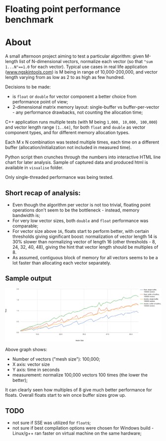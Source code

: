 # Floating point performance benchmark

# About
A small afternoon project aiming to test a particular algorithm: given M-length list of N-dimensional vectors, normalize each vector (so that `"sum 1...N"==1.0` for each vector). Typical use cases in real life application (www.ngskintools.com) is M being in range of 10,000-200,000, and vector length varying from as low as 2 to as high as few hundred.

Decisions to be made:
* is `float` or `double` for vector component a better choice from performance point of view;
* 2-dimensional matrix memory layout: single-buffer vs buffer-per-vector - any performance drawbacks, not counting the allocation time;


C++ application runs multiple tests (with M being `1,000, 10,000, 100,000`) and vector length range `[1..64]`, for both `float` and `double` as vector component types, and for different memory allocation types.

Each M x N combination was tested multiple times, each time on a different buffer (allocation/initialization not included in measured time).

Python script then crunches through the numbers into interactive HTML line chart for later analysis. Sample of captured data and produced html is available in `visualise` folder.

Only single-threaded performance was being tested.

## Short recap of analysis:

* Even though the algorithm per vector is not too trivial, floating point operations don't seem to be the bottleneck - instead, memory bandwidth is;
* For very low vector sizes, both `double` and `float` performance was comparable;
* For vector size above `16`, floats start to perform better, with certain thresholds giving significant boost: normalization of vector length 14 is 30% slower than normalizing vector of length 16 (other thresholds - 8, 24, 32, 40, 48), giving the hint that vector length should be multiples of 8.
* As assumed, contiguous block of memory for all vectors seems to be a lot faster than allocating each vector separately.

## Sample output

![sample graph](visualize/sample.png)

Above graph shows:
* Number of vectors ("mesh size"): 100,000;
* X axis: vector size
* Y axis: time in seconds
* measurement: normalize 100,000 vectors 100 times (the lower the better);

It can clearly seen how multiples of 8 give much better performance for floats. Overall floats start to win once buffer sizes grow up.


## TODO

* not sure if SSE was utilized for `float`s;
* not sure if best compilation options were chosen for Windows build - Linux/g++ ran faster on virtual machine on the same hardware;